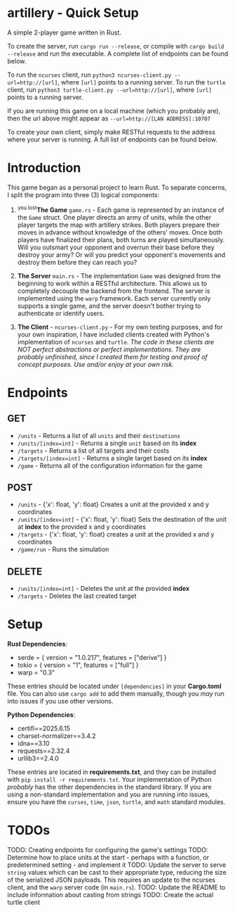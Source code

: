 # artillery - Quick Setup
A simple 2-player game written in Rust.

To create the server, run `cargo run --release`, or compile with `cargo build --release` and run the executable. A complete list of endpoints can be found below.

To run the `ncurses` client, run `python3 ncurses-client.py --url=http://[url]`, where `[url]` points to a running server.
To run the `turtle` client, run `python3 turtle-client.py --url=http://[url]`, where `[url]` points to a running server.

If you are running this game on a local machine (which you probably are), then the url above might appear as `--url=http://[LAN ADDRESS]:10707` 

To create your own client, simply make RESTful requests to the address where your server is running. A full list of endpoints can be found below.

# Introduction
This game began as a personal project to learn Rust. To separate concerns, I split the program into three (3) logical components:
1. <sup>you lost</sup>**The Game** `game.rs` - Each game is represented by an instance of the `Game` struct. One player directs an army of units, while the other player targets the map with artillery strikes. Both players prepare their moves in advance without knowledge of the others' moves. Once both players have finalized their plans, both turns are played simultaneously. Will you outsmart your opponent and overrun their base before they destroy your army? Or will you predict your opponent's movements and destroy them before they can reach you?

2. **The Server** `main.rs` - The implementation `Game` was designed from the beginning to work within a RESTful architecture. This allows us to completely decouple the backend from the frontend. The server is implemented using the `warp` framework. Each server currently only supports a single game, and the server doesn't bother trying to authenticate or identify users.

3. **The Client** - `ncurses-client.py` - For my own testing purposes, and for your own inspiration, I have included clients created with Python's implementation of `ncurses` and `turtle`. *The code in these clients are NOT perfect abstractions or perfect implementations. They are probably unfinished, since I created them for testing and proof of concept purposes. Use and/or enjoy at your own risk.*

# Endpoints
## GET
- `/units` - Returns a list of all `units` and their `destinations`
- `/units/[index=int]` - Returns a single `unit` based on its **index**
- `/targets` - Returns a list of all targets and their costs
- `/targets/[index=int]` - Returns a single target based on its **index**
- `/game` - Returns all of the configuration information for the game

## POST
- `/units` - {'x': float, 'y': float} Creates a unit at the provided x and y coordinates
- `/units/[index=int]` - {'x': float, 'y': float} Sets the destination of the unit at **index** to the provided x and y coordinates
- `/targets` - {'x': float, 'y': float} creates a unit at the provided x and y coordinates
- `/game/run` - Runs the simulation

## DELETE
- `/units/[index=int]` - Deletes the unit at the provided **index**
- `/targets` - Deletes the last created target

# Setup
**Rust Dependencies**:
- serde = { version = "1.0.217", features = ["derive"] }
- tokio = { version = "1", features = ["full"] }
- warp = "0.3" 

These entries should be located under `[dependencies]` in your **Cargo.toml** file. You can also use `cargo add` to add them manually, though you *may* run into issues if you use other versions.

**Python Dependencies**:
- certifi==2025.6.15
- charset-normalizer==3.4.2
- idna==3.10
- requests==2.32.4
- urllib3==2.4.0 

These entries are located in **requirements.txt**, and they can be installed with `pip install -r requirements.txt`. Your implementation of Python *probably* has the other dependencies in the standard library. If you are using a non-standard implementation and you are running into issues, ensure you have the `curses`, `time`, `json`, `turtle`, and `math` standard modules.

# TODOs
TODO: Creating endpoints for configuring the game's settings
TODO: Determine how to place units at the start - perhaps with a function, or predetermined setting - and implement it
TODO: Update the server to serve `string` values which can be cast to their appropriate type, reducing the size of the serialized JSON payloads. This requires an update to the ncurses client, and the `warp` server code (in `main.rs`).
TODO: Update the README to include information about casting from strings
TODO: Create the actual turtle client
